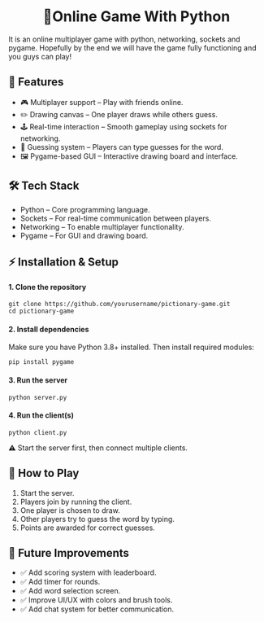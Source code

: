 <h1 align="center">🎨Online Game With Python</h1>

 It is an online multiplayer game with python, networking, sockets and pygame. Hopefully by the end we will have the game fully functioning and you guys can play!

## 🚀 Features

 - 🎮 Multiplayer support – Play with friends online.
 - ✏️ Drawing canvas – One player draws while others guess.
 - 🕹️ Real-time interaction – Smooth gameplay using sockets for networking.
 - 💬 Guessing system – Players can type guesses for the word.
 - 🖼️ Pygame-based GUI – Interactive drawing board and interface.

## 🛠️ Tech Stack

 - Python – Core programming language.
 - Sockets – For real-time communication between players.
 - Networking – To enable multiplayer functionality.
 - Pygame – For GUI and drawing board.

## ⚡ Installation & Setup
#### 1. Clone the repository
```
git clone https://github.com/yourusername/pictionary-game.git
cd pictionary-game
```
#### 2. Install dependencies

Make sure you have Python 3.8+ installed. Then install required modules:
```
pip install pygame
```
#### 3. Run the server
```
python server.py
```
#### 4. Run the client(s)
```
python client.py
```

⚠️ Start the server first, then connect multiple clients.

## 🎯 How to Play

 1. Start the server.
 2. Players join by running the client.
 3. One player is chosen to draw.
 4. Other players try to guess the word by typing.
 5. Points are awarded for correct guesses.


## 🔮 Future Improvements

 - ✅ Add scoring system with leaderboard.
 - ✅ Add timer for rounds.
 - ✅ Add word selection screen.
 - ✅ Improve UI/UX with colors and brush tools.
 - ✅ Add chat system for better communication.


